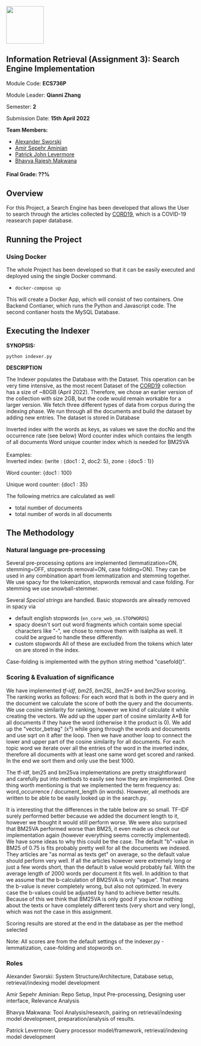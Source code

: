 <img src="https://people.bath.ac.uk/mtc47/img/collaborators/QM_Logo.png" height=100>

## Information Retrieval (Assignment 3): Search Engine Implementation

Module Code: **ECS736P** 

Module Leader: **Qianni Zhang**

Semester: **2**

Submission Date: **15th April 2022**

__Team Members:__
* [Alexander Sworski](mailto:a.sworski@se21.qmul.ac.uk)
* [Amir Sepehr Aminian](mailto:a.aminian@se21.qmul.ac.uk)
* [Patrick John Levermore](mailto:p.levermore@se21.qmul.ac.uk)
* [Bhavya Rajesh Makwana](mailto:b.r.makwana@se21.qmul.ac.uk)

#### Final Grade: ??%

## Overview

For this Project, a Search Engine has been developed that allows the User to search through the articles collected by [CORD19](https://ai2-semanticscholar-cord-19.s3-us-west-2.amazonaws.com/historical_releases.html), which is a COVID-19 reasearch paper database.


## Running the Project

### Using  Docker
The whole Project has been developed so that it can be easily executed and deployed using the single Docker command.

-  `docker-compose up`

This will create a Docker App, which will consist of two containers. One Backend Contianer, which runs the Python and Javascript code. The second contianer hosts the MySQL Database.

## Executing the Indexer
**SYNOPSIS:**
    
    python indexer.py

**DESCRIPTION**

The Indexer populates the Database with the Dataset. This operation can be very time intensive, as the most recent Dataset of the [CORD19](https://ai2-semanticscholar-cord-19.s3-us-west-2.amazonaws.com/historical_releases.html) collection has a size of ~80GB (April 2022). Therefore, we chose an earlier version of the collection with size 2GB, but the code would remain workable for a larger version.
We fetch three different types of data from corpus during the indexing phase. We run through all the documents and build the dataset by adding new entries. The dataset is stored in Database

Inverted index with the words as keys, as values we save the docNo and the occurrence rate (see below)
Word counter index which contains the length of all documents
Word unique counter index which is needed for BM25VA<br /><br />
Examples:<br />
Inverted index: {write : {doc1 : 2, doc2: 5}, zone : {doc5 : 1}}

Word counter: {doc1 : 100}

Unique word counter: {doc1 : 35}

The following metrics are calculated as well

* total number of documents
* total number of words in all documents

## The Methodology

### Natural language pre-processing

Several pre-processing options are implemented (lemmatization=ON, stemming=OFF, stopwords removal=ON, case folding=ON).
They can be used in any combination apart from lemmatization and stemming together.
We use spacy for the tokenization, stopwords removal and case folding. For stemming we use snowball-stemmer.

Several *Special strings* are handled. Basic stopwords are already removed in spacy via
- default english stopwords (`en_core_web_sm.STOPWORDS`)
- spacy doesn't sort out word fragments which contain some special characters like "-", we chose to remove them with isalpha as well. It could be argued to handle these differently.
- custom stopwords
All of these are excluded from the tokens which later on are stored in the index.

Case-folding is implemented with the python string method "casefold()".

### Scoring & Evaluation of significance

We have implemented *tf-idf*, *bm25*, *bm25L*, *bm25+* and *bm25va* scoring. The ranking works as follows:
For each word that is both in the query and in the document we calculate the score of both the query and the documents. 
We use cosine similarity for ranking, however we kind of calculate it while creating the vectors.
We add up the upper part of cosine similarity A*B for all documents if they have the word (otherwise it the product is 0).
We add up the "vector_betrag" (x²) while going through the words and documents and use sqrt on it after the loop.
Then we have another loop to connect the lower and upper part of the cosine similarity for all documents.
For each topic word we iterate over all the entries of the word in the inverted index, therefore all documents with at least one same word get scored and ranked.
In the end we sort them and only use the best 1000.

The tf-idf, bm25 and bm25va implementations are pretty straightforward and carefully put into methods to easily see how they are implemented.
One thing worth mentioning is that we implemented the term frequency as: word_occurrence / document_length (in words).
However, all methods are written to be able to be easily looked up in the search.py.

It is interesting that the differences in the table below are so small. TF-IDF surely performed better because we added the document length to it, however we thought
it would still perform worse.
We were also surprised that BM25VA performed worse than BM25, it even made us check our implementation again (however everything seems correctly implemented).
We have some ideas to why this could be the case. The default "b"-value in BM25 of 0.75 is fits probably pretty well for all the documents we indexed. They articles
are "as normal as texts get" on average, so the default value should perform very well. If all the articles however were extremely long or just a few words short, than
the default b value would probably fail. With the average length of 2000 words per document it fits well. In addition to that we assume that the b-calculation of BM25VA
is only "vague". That means the b-value is never completely wrong, but also not optimized. In every case the b-values could be adjusted by hand to achieve better results.
Because of this we think that BM25VA is only good if you know nothing about the texts or have completely different texts (very short and very long), which was not the case
in this assignment.

Scoring results are stored at the end in the database as per the method selected

Note: All scores are from the default settings of the indexer.py - lemmatization, case-folding and stopwords on.

 

### Roles 

Alexander Sworski: System Structure/Architecture, Database setup, retrieval/indexing model development 

Amir Sepehr Aminian: Repo Setup, Input Pre-processing, Designing user interface, Relevance Analysis 

Bhavya Makwana: Tool Analysis/research, pairing on retrieval/indexing model development, preparation/analysis of results. 

Patrick Levermore: Query processor model/framework, retrieval/indexing model development 







